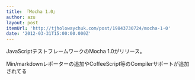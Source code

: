 ```yaml
---
title: 『Mocha 1.0』
author: azu
layout: post
itemUrl: 'http://tjholowaychuk.com/post/19843730724/mocha-1-0'
date: '2012-03-31T15:00:00.000Z'
---
```

JavaScriptテストフレームワークのMocha 1.0がリリース。

Min/markdownレポーターの追加やCoffeeScript等のCompilerサポートが追加されてる
